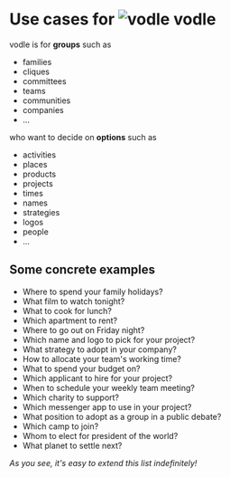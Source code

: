 # Use cases for ![vodle](https://github.com/pik-gane/vodle/blob/main/resources/icon_tight24.png) vodle

vodle is for **groups** such as 
- families
- cliques
- committees
- teams
- communities
- companies
- ...

who want to decide on **options** such as
- activities
- places
- products
- projects
- times
- names
- strategies
- logos
- people
- ...

## Some concrete examples
- Where to spend your family holidays?
- What film to watch tonight?
- What to cook for lunch?
- Which apartment to rent?
- Where to go out on Friday night?
- Which name and logo to pick for your project?
- What strategy to adopt in your company?
- How to allocate your team's working time?
- What to spend your budget on?
- Which applicant to hire for your project?
- When to schedule your weekly team meeting?
- Which charity to support?
- Which messenger app to use in your project?
- What position to adopt as a group in a public debate?
- Which camp to join?
- Whom to elect for president of the world?
- What planet to settle next?

*As you see, it's easy to extend this list indefinitely!*

